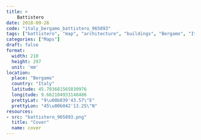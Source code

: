 ```yaml
---
title: > 
    Battistero
date: 2018-09-26
code: "italy_bergamo_battistero_965893"
tags: ["battistero", "map", "architecture", "buildings", "Bergamo", "Italy"]
categories: ["Maps"]
draft: false
format:
  width: 210
  height: 297
  unit: 'mm'
location:
  place: "Bergamo"
  country: "Italy"
  latitude: 45.703681565830976
  longitude: 9.662104933148486
  prettyLat: "9\u00b039'43.57\"E"
  prettyLon: "45\u00b042'13.25\"N"
resources:
- src: "battistero_965893.png"
  title: "Cover"
  name: cover
---
```

